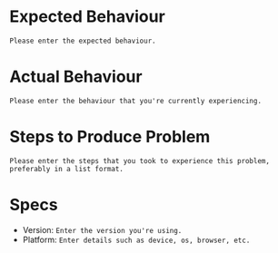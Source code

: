 
# Expected Behaviour 
```Please enter the expected behaviour.```

# Actual Behaviour
```Please enter the behaviour that you're currently experiencing.```

# Steps to Produce Problem
```Please enter the steps that you took to experience this problem, preferably in a list format.```

# Specs
* Version: ```Enter the version you're using.``` 
* Platform: ```Enter details such as device, os, browser, etc.```
